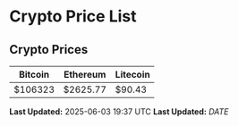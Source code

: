 # Crypto Price List

## Crypto Prices
| Bitcoin | Ethereum | Litecoin |
| ------- | -------- | -------- |
| $106323 | $2625.77 | $90.43 |
**Last Updated:** 2025-06-03 19:37 UTC
**Last Updated:** $DATE$
